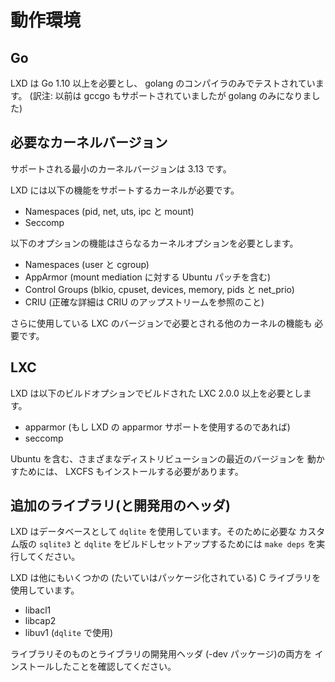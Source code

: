 # 動作環境
<!-- Requirements -->
## Go

<!--
LXD requires Go 1.10 or higher and is only tested with the golang compiler.
-->
LXD は Go 1.10 以上を必要とし、 golang のコンパイラのみでテストされています。
(訳注: 以前は gccgo もサポートされていましたが golang のみになりました)

## 必要なカーネルバージョン <!-- Kernel requirements -->
<!--
The minimum supported kernel version is 3.13.
-->
サポートされる最小のカーネルバージョンは 3.13 です。

<!--
LXD requires a kernel with support for:
-->
LXD には以下の機能をサポートするカーネルが必要です。

<!--
 * Namespaces (pid, net, uts, ipc and mount)
 * Seccomp
-->
 * Namespaces (pid, net, uts, ipc と mount)
 * Seccomp

<!--
The following optional features also require extra kernel options:
-->
以下のオプションの機能はさらなるカーネルオプションを必要とします。

<!--
 * Namespaces (user and cgroup)
 * AppArmor (including Ubuntu patch for mount mediation)
 * Control Groups (blkio, cpuset, devices, memory, pids and net\_prio)
 * CRIU (exact details to be found with CRIU upstream)
-->
 * Namespaces (user と cgroup)
 * AppArmor (mount mediation に対する Ubuntu パッチを含む)
 * Control Groups (blkio, cpuset, devices, memory, pids と net\_prio)
 * CRIU (正確な詳細は CRIU のアップストリームを参照のこと)

<!--
As well as any other kernel feature required by the LXC version in use.
-->
さらに使用している LXC のバージョンで必要とされる他のカーネルの機能も
必要です。

## LXC
<!--
LXD requires LXC 2.0.0 or higher with the following build options:
-->
LXD は以下のビルドオプションでビルドされた LXC 2.0.0 以上を必要とします。

<!--
 * apparmor (if using LXD's apparmor support)
 * seccomp
-->
 * apparmor (もし LXD の apparmor サポートを使用するのであれば)
 * seccomp

<!--
To run recent version of various distributions, including Ubuntu, LXCFS
should also be installed.
-->
Ubuntu を含む、さまざまなディストリビューションの最近のバージョンを
動かすためには、 LXCFS もインストールする必要があります。

## 追加のライブラリ(と開発用のヘッダ) <!-- Additional libraries (and development headers) -->
<!--
LXD uses `dqlite` for its database, to build and setup the custom
`sqlite3` and `dqlite` needed for it, you can run `make deps`.
-->
LXD はデータベースとして `dqlite` を使用しています。そのために必要な
カスタム版の `sqlite3` と `dqlite` をビルドしセットアップするためには
`make deps` を実行してください。

<!--
LXD itself also uses a number of (usually packaged) C libraries:
-->
LXD は他にもいくつかの (たいていはパッケージ化されている) C ライブラリを使用しています。

 - libacl1
 - libcap2
 - libuv1 (`dqlite` で使用) <!-- (for `dqlite`) -->

<!--
Make sure you have both the libraries themselves and their development
headers (-dev packages) installed.
-->
ライブラリそのものとライブラリの開発用ヘッダ (-dev パッケージ)の両方を
インストールしたことを確認してください。
